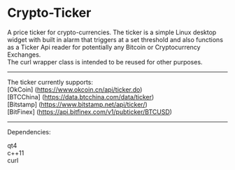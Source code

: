 # Crypto-Ticker
A price ticker for crypto-currencies.
The ticker is a simple Linux desktop widget with built in alarm that triggers at a set threshold and also functions as a Ticker Api reader for potentially any Bitcoin or Cryptocurrency Exchanges.  
The curl wrapper class is intended to be reused for other purposes. 

___

The ticker currently supports:  
[OkCoin] (https://www.okcoin.cn/api/ticker.do)  
[BTCChina] (https://data.btcchina.com/data/ticker)  
[Bitstamp] (https://www.bitstamp.net/api/ticker/)   
[BitFinex] (https://api.bitfinex.com/v1/pubticker/BTCUSD)   

___

Dependencies:

qt4  
c++11  
curl  
